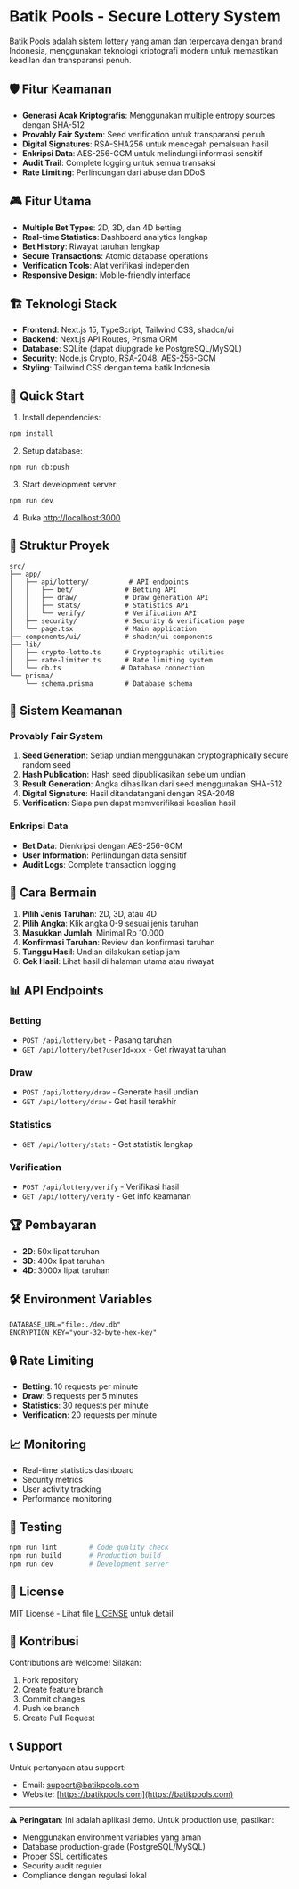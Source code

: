 # Batik Pools - Secure Lottery System

Batik Pools adalah sistem lottery yang aman dan terpercaya dengan brand Indonesia, menggunakan teknologi kriptografi modern untuk memastikan keadilan dan transparansi penuh.

## 🛡️ Fitur Keamanan

- **Generasi Acak Kriptografis**: Menggunakan multiple entropy sources dengan SHA-512
- **Provably Fair System**: Seed verification untuk transparansi penuh
- **Digital Signatures**: RSA-SHA256 untuk mencegah pemalsuan hasil
- **Enkripsi Data**: AES-256-GCM untuk melindungi informasi sensitif
- **Audit Trail**: Complete logging untuk semua transaksi
- **Rate Limiting**: Perlindungan dari abuse dan DDoS

## 🎮 Fitur Utama

- **Multiple Bet Types**: 2D, 3D, dan 4D betting
- **Real-time Statistics**: Dashboard analytics lengkap
- **Bet History**: Riwayat taruhan lengkap
- **Secure Transactions**: Atomic database operations
- **Verification Tools**: Alat verifikasi independen
- **Responsive Design**: Mobile-friendly interface

## 🏗️ Teknologi Stack

- **Frontend**: Next.js 15, TypeScript, Tailwind CSS, shadcn/ui
- **Backend**: Next.js API Routes, Prisma ORM
- **Database**: SQLite (dapat diupgrade ke PostgreSQL/MySQL)
- **Security**: Node.js Crypto, RSA-2048, AES-256-GCM
- **Styling**: Tailwind CSS dengan tema batik Indonesia

## 🚀 Quick Start

1. Install dependencies:
```bash
npm install
```

2. Setup database:
```bash
npm run db:push
```

3. Start development server:
```bash
npm run dev
```

4. Buka [http://localhost:3000](http://localhost:3000)

## 📁 Struktur Proyek

```
src/
├── app/
│   ├── api/lottery/          # API endpoints
│   │   ├── bet/             # Betting API
│   │   ├── draw/            # Draw generation API
│   │   ├── stats/           # Statistics API
│   │   └── verify/          # Verification API
│   ├── security/            # Security & verification page
│   └── page.tsx             # Main application
├── components/ui/           # shadcn/ui components
├── lib/
│   ├── crypto-lotto.ts      # Cryptographic utilities
│   ├── rate-limiter.ts      # Rate limiting system
│   └── db.ts               # Database connection
└── prisma/
    └── schema.prisma        # Database schema
```

## 🔐 Sistem Keamanan

### Provably Fair System
1. **Seed Generation**: Setiap undian menggunakan cryptographically secure random seed
2. **Hash Publication**: Hash seed dipublikasikan sebelum undian
3. **Result Generation**: Angka dihasilkan dari seed menggunakan SHA-512
4. **Digital Signature**: Hasil ditandatangani dengan RSA-2048
5. **Verification**: Siapa pun dapat memverifikasi keaslian hasil

### Enkripsi Data
- **Bet Data**: Dienkripsi dengan AES-256-GCM
- **User Information**: Perlindungan data sensitif
- **Audit Logs**: Complete transaction logging

## 🎯 Cara Bermain

1. **Pilih Jenis Taruhan**: 2D, 3D, atau 4D
2. **Pilih Angka**: Klik angka 0-9 sesuai jenis taruhan
3. **Masukkan Jumlah**: Minimal Rp 10.000
4. **Konfirmasi Taruhan**: Review dan konfirmasi taruhan
5. **Tunggu Hasil**: Undian dilakukan setiap jam
6. **Cek Hasil**: Lihat hasil di halaman utama atau riwayat

## 📊 API Endpoints

### Betting
- `POST /api/lottery/bet` - Pasang taruhan
- `GET /api/lottery/bet?userId=xxx` - Get riwayat taruhan

### Draw
- `POST /api/lottery/draw` - Generate hasil undian
- `GET /api/lottery/draw` - Get hasil terakhir

### Statistics
- `GET /api/lottery/stats` - Get statistik lengkap

### Verification
- `POST /api/lottery/verify` - Verifikasi hasil
- `GET /api/lottery/verify` - Get info keamanan

## 🏆 Pembayaran

- **2D**: 50x lipat taruhan
- **3D**: 400x lipat taruhan  
- **4D**: 3000x lipat taruhan

## 🛠️ Environment Variables

```env
DATABASE_URL="file:./dev.db"
ENCRYPTION_KEY="your-32-byte-hex-key"
```

## 🔒 Rate Limiting

- **Betting**: 10 requests per minute
- **Draw**: 5 requests per 5 minutes
- **Statistics**: 30 requests per minute
- **Verification**: 20 requests per minute

## 📈 Monitoring

- Real-time statistics dashboard
- Security metrics
- User activity tracking
- Performance monitoring

## 🧪 Testing

```bash
npm run lint        # Code quality check
npm run build       # Production build
npm run dev         # Development server
```

## 📝 License

MIT License - Lihat file [LICENSE](LICENSE) untuk detail

## 🤝 Kontribusi

Contributions are welcome! Silakan:
1. Fork repository
2. Create feature branch
3. Commit changes
4. Push ke branch
5. Create Pull Request

## 📞 Support

Untuk pertanyaan atau support:
- Email: support@batikpools.com
- Website: [https://batikpools.com](https://batikpools.com)

---

**⚠️ Peringatan**: Ini adalah aplikasi demo. Untuk production use, pastikan:
- Menggunakan environment variables yang aman
- Database production-grade (PostgreSQL/MySQL)
- Proper SSL certificates
- Security audit reguler
- Compliance dengan regulasi lokal